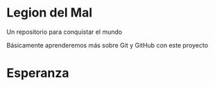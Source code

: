 # Legion del Mal
Un repositorio para conquistar el mundo

Básicamente aprenderemos más sobre Git y GitHub con este proyecto


# Esperanza